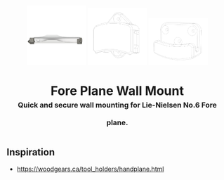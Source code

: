 <!-- 2023-10-12 -->

<p align="center">
  <img src="../../plans/plane-mount/wireframe.png" width="26.666666666666668%"/>
  <img src="../../plans/plane-mount/wireframe1.png" width="26.666666666666668%"/>
  <img src="../../plans/plane-mount/wireframe2.png" width="26.666666666666668%"/>
</p>
<h1 align="center">
  Fore Plane Wall Mount
  <br>
  <sup><sub><sup>Quick and secure wall mounting for Lie-Nielsen No.6 Fore plane.<sup></sub>
</h1>


## Inspiration

- https://woodgears.ca/tool_holders/handplane.html
